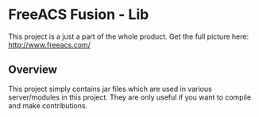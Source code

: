 FreeACS Fusion - Lib
====================
This project is a just a part of the whole product. Get the full picture here: 
http://www.freeacs.com/

Overview
--------
This project simply contains jar files which are used in various server/modules
in this project. They are only useful if you want to compile and make
contributions.